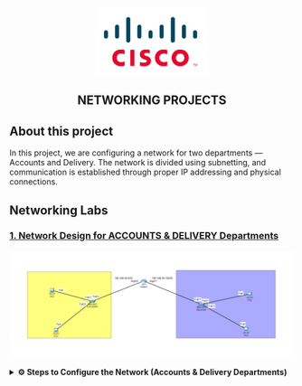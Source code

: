 <p align="center">
    <img src="./cisco-logo.png" alt="Logo" width="200">
</p>

<h2 align="center"> NETWORKING PROJECTS</h2>

## About this project

In this project, we are configuring a network for two departments — Accounts and Delivery. The network is divided using subnetting, and communication is established through proper IP addressing and physical connections.

## Networking Labs

### [1. Network Design for ACCOUNTS & DELIVERY Departments](./ACCOUNTS%20%26%20DELIVERY/ACCOUNTS%20%26%20DELIVERY.pkt)

<p align="center">
    <img src="./1. Accounts &Delivery Lab.png" alt="ACCOUNTS & DELIVERY">
</p>

<details>
<summary><strong>⚙️ Steps to Configure the Network (Accounts & Delivery Departments)</strong></summary>

<br>

## 🧩 Network Topology:
- **1 Router** (using GigabitEthernet0/0 and GigabitEthernet0/1)
- **2 Switches** (one for each department)
- **4 PCs** (2 in Accounts, 2 in Delivery)
- **No printers used**
- **Copper Straight-Through Cables** used for all connections

---

## 🏢 Department Structure:

### 📂 Accounts Department:
- **PC1**
- **PC2**

### 🚚 Delivery Department:
- **PC3**
- **PC4**

---

## 🌐 IP Addressing & Subnetting:

- **Main Network:** `192.168.40.0/24`
- **Subnetting:** 1 borrowed bit → `255.255.255.128 (/25)`
- **Total Subnets:** 2

### Subnet 1 – Accounts:
- **Network ID:** `192.168.40.0`
- **Broadcast Address:** `192.168.40.127`
- **Usable Host Range:** `192.168.40.1 – 192.168.40.126`

### Subnet 2 – Delivery:
- **Network ID:** `192.168.40.128`
- **Broadcast Address:** `192.168.40.255`
- **Usable Host Range:** `192.168.40.129 – 192.168.40.254`

---

## 🛠️ Step-by-Step Configuration

### 🔌 1. Physical Setup in Cisco Packet Tracer
- Drag and drop:
  - 1 Router
  - 2 Switches
  - 4 PCs (2 for each department)
- Connect devices using **copper straight-through cables**:
  - Router Gig0/0 to Accounts Switch
  - Router Gig0/1 to Delivery Switch
  - PCs to their respective department switches

---

### 🌐 2. Configure the Router

```bash
Router> enable
Router# configure terminal

Router(config)# interface gigabitEthernet0/0
Router(config-if)# ip address 192.168.40.1 255.255.255.128
Router(config-if)# no shutdown
Router(config-if)# exit

Router(config)# interface gigabitEthernet0/1
Router(config-if)# ip address 192.168.40.129 255.255.255.128
Router(config-if)# no shutdown
Router(config-if)# exit

Router(config)# exit
```

### 💻 3. Configure IPs on Each PC

➡️ Navigate to: `PC > Desktop > IP Configuration` and manually assign IP addresses as follows:

### 🧾 Accounts Department:
**PC1**  
- IP Address: `192.168.40.10`  
- Subnet Mask: `255.255.255.128`  
- Default Gateway: `192.168.40.1`

**PC2**  
- IP Address: `192.168.40.11`  
- Subnet Mask: `255.255.255.128`  
- Default Gateway: `192.168.40.1`

---

### 🧾 Delivery Department:
**PC3**  
- IP Address: `192.168.40.130`  
- Subnet Mask: `255.255.255.128`  
- Default Gateway: `192.168.40.129`

**PC4**  
- IP Address: `192.168.40.131`  
- Subnet Mask: `255.255.255.128`  
- Default Gateway: `192.168.40.129`

---

## 🧪 4. Connectivity Testing

➡️ Open the **Command Prompt** on each PC and run the following ping tests:

```bash
PC1 > ping 192.168.40.11      # Test between PCs in Accounts Department
PC1 > ping 192.168.40.130     # Test communication with Delivery Department
```

✅ Expected Result: All ping replies should be successfully received. This confirms that inter-department communication is functional and the network is properly configured.
